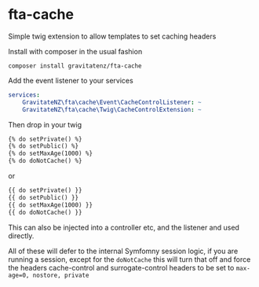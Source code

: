 # fta-cache
Simple twig extension to allow templates to set caching headers

Install with composer in the usual fashion

`composer install gravitatenz/fta-cache`


Add the event listener to your services

```yaml
services:
    GravitateNZ\fta\cache\Event\CacheControlListener: ~
    GravitateNZ\fta\cache\Twig\CacheControlExtension: ~
```


Then drop in your twig

```html
{% do setPrivate() %}
{% do setPublic() %}
{% do setMaxAge(1000) %}
{% do doNotCache() %}
```

or

```html
{{ do setPrivate() }}
{{ do setPublic() }}
{{ do setMaxAge(1000) }}
{{ do doNotCache() }}
```

This can also be injected into a controller etc, and the listener and used directly. 

All of these will defer to the internal Symfomny session logic, if you are running a session, except for the `doNotCache` this will turn that off and force the headers cache-control and surrogate-control headers to be set to `max-age=0, nostore, private` 
